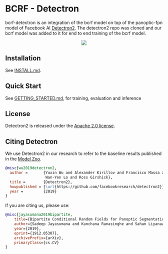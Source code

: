 # BCRF - Detectron

bcrf-detectron is an integration of the bcrf model on top of the panoptic-fpn model of Facebook AI 
[Detectron2](https://github.com/facebookresearch/detectron2). The detectron2 repo was cloned and our bcrf model was added to it for end to end training of the bcrf model.

<div align="center">
  <img src="https://user-images.githubusercontent.com/1381301/66535560-d3422200-eace-11e9-9123-5535d469db19.png"/>
</div>



## Installation

See [INSTALL.md](INSTALL.md).

## Quick Start

See [GETTING_STARTED.md](GETTING_STARTED.md), for training, evaluation and inference

## License

Detectron2 is released under the [Apache 2.0 license](LICENSE).

## Citing Detectron

We use Detectron2 in our research to refer to the baseline results published in the [Model Zoo](MODEL_ZOO.md). 
```BibTeX
@misc{wu2019detectron2,
  author =       {Yuxin Wu and Alexander Kirillov and Francisco Massa and
                  Wan-Yen Lo and Ross Girshick},
  title =        {Detectron2},
  howpublished = {\url{https://github.com/facebookresearch/detectron2}},
  year =         {2019}
}
```

If you are citing us, please use: 

```BibTeX
@misc{jayasumana2019bipartite,
    title={Bipartite Conditional Random Fields for Panoptic Segmentation},
    author={Sadeep Jayasumana and Kanchana Ranasinghe and Sahan Liyanaarachchi and Mayuka Jayawardhana and Harsha Ranasinghe and Sina Samangooei},
    year={2019},
    eprint={1912.05307},
    archivePrefix={arXiv},
    primaryClass={cs.CV}
}
```
